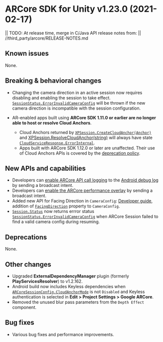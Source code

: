 # ARCore SDK for Unity v1.23.0 (2021-02-17)

|| TODO: At release time, merge in C/Java API release notes from:
||       //third_party/arcore/RELEASE-NOTES.md

## Known issues
None.

## Breaking & behavioral changes
  * Changing the camera direction in an active session now requires disabling and enabling the session to take effect. [`SessionStatus.ErrorInvalidCameraConfig`](https://developers.google.com/ar/reference/unity/namespace/GoogleARCore#sessionstatus) will be thrown if the new camera direction is incompatible with the session configuration.

  * AR-enabled apps built using **ARCore SDK 1.11.0 or earlier are no longer able to host or resolve Cloud Anchors**.
    * Cloud Anchors returned by [`XPSession.CreateCloudAnchor(Anchor)`](https://developers.google.com/ar/reference/unity/class/GoogleARCore/CrossPlatform/XPSession#createcloudanchor_1) and [XPSession.ResolveCloudAnchor(string)](https://developers.google.com/ar/reference/unity/class/GoogleARCore/CrossPlatform/XPSession#resolvecloudanchor) will always have state [`CloudServiceResponse.ErrorInternal`](https://developers.google.com/ar/reference/unity/namespace/GoogleARCore/CrossPlatform#cloudserviceresponse).
    * Apps built with ARCore SDK 1.12.0 or later are unaffected. Their use of Cloud Anchors APIs is covered by the [deprecation policy](https://developers.google.com/ar/distribute/deprecation-policy).

## New APIs and capabilities
  * Developers can [enable ARCore API call logging](https://developers.google.com/ar/develop/unity/debugging-tools/call-logging) to the [Android debug log](https://developer.android.com/studio/debug/am-logcat) by sending a broadcast intent.
  * Developers can [enable the ARCore performance overlay](https://developers.google.com/ar/develop/unity/debugging-tools/performance-overlay) by sending a broadcast intent.
  * Added new API for Facing Direction in `CameraConfig`: [Developer guide](https://developers.google.com/ar/develop/unity/camera-configs), addition of [`FacingDirection`](https://developers.google.com/ar/reference/c/group/ar-camera-config#facingdirection) property to `CameraConfig`.
  * [`Session.Status`](https://developers.google.com/ar/reference/unity/namespace/GoogleARCore#sessionstatus) now returns errror status [`SessionStatus.ErrorInvalidCameraConfig`](https://developers.google.com/ar/reference/unity/namespace/GoogleARCore#sessionstatus) when ARCore Session failed to find a valid camera config during resuming.

## Deprecations
None.

## Other changes
  * Upgraded **ExternalDependencyManager** plugin (formerly **PlayServicesResolver**) to v1.2.162.
  * Android build now includes Keyless dependencies when [`ARCoreSessionConfig.CloudAnchorMode`](https://developers.google.com/ar/reference/unity/class/GoogleARCore/ARCoreSessionConfig#cloudanchormode) is not `Disabled` and Keyless authentication is selected in **Edit > Project Settings > Google ARCore**.
  * Removed the unused blur pass parameters from the `Depth Effect` component.


## Bug fixes
  * Various bug fixes and performance improvements.
